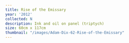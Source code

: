 ```yaml
---
title: Rise of the Emissary
year: '2012'
collected: N
description: Ink and oil on panel (triptych)
size: 60cm x 117cm
thumbnail: "/images/Adam-Dix-62-Rise-of-the-Emissary"
---
```

